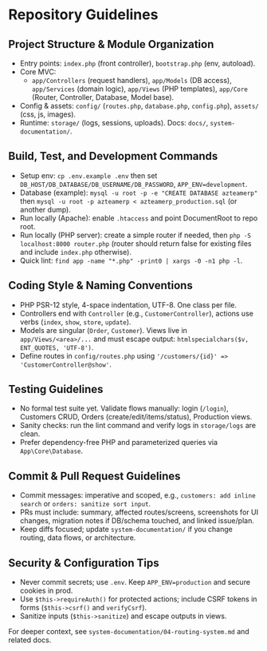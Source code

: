 # Repository Guidelines

## Project Structure & Module Organization
- Entry points: `index.php` (front controller), `bootstrap.php` (env, autoload).
- Core MVC:
  - `app/Controllers` (request handlers), `app/Models` (DB access), `app/Services` (domain logic), `app/Views` (PHP templates), `app/Core` (Router, Controller, Database, Model base).
- Config & assets: `config/` (`routes.php`, `database.php`, `config.php`), `assets/` (css, js, images).
- Runtime: `storage/` (logs, sessions, uploads). Docs: `docs/`, `system-documentation/`.

## Build, Test, and Development Commands
- Setup env: `cp .env.example .env` then set `DB_HOST/DB_DATABASE/DB_USERNAME/DB_PASSWORD`, `APP_ENV=development`.
- Database (example): `mysql -u root -p -e "CREATE DATABASE azteamerp"` then `mysql -u root -p azteamerp < azteamerp_production.sql` (or another dump).
- Run locally (Apache): enable `.htaccess` and point DocumentRoot to repo root.
- Run locally (PHP server): create a simple router if needed, then `php -S localhost:8000 router.php` (router should return false for existing files and include `index.php` otherwise).
- Quick lint: `find app -name "*.php" -print0 | xargs -0 -n1 php -l`.

## Coding Style & Naming Conventions
- PHP PSR-12 style, 4-space indentation, UTF-8. One class per file.
- Controllers end with `Controller` (e.g., `CustomerController`), actions use verbs (`index`, `show`, `store`, `update`).
- Models are singular (`Order`, `Customer`). Views live in `app/Views/<area>/...` and must escape output: `htmlspecialchars($v, ENT_QUOTES, 'UTF-8')`.
- Define routes in `config/routes.php` using `'/customers/{id}' => 'CustomerController@show'`.

## Testing Guidelines
- No formal test suite yet. Validate flows manually: login (`/login`), Customers CRUD, Orders (create/edit/items/status), Production views.
- Sanity checks: run the lint command and verify logs in `storage/logs` are clean.
- Prefer dependency-free PHP and parameterized queries via `App\Core\Database`.

## Commit & Pull Request Guidelines
- Commit messages: imperative and scoped, e.g., `customers: add inline search` or `orders: sanitize sort input`.
- PRs must include: summary, affected routes/screens, screenshots for UI changes, migration notes if DB/schema touched, and linked issue/plan.
- Keep diffs focused; update `system-documentation/` if you change routing, data flows, or architecture.

## Security & Configuration Tips
- Never commit secrets; use `.env`. Keep `APP_ENV=production` and secure cookies in prod.
- Use `$this->requireAuth()` for protected actions; include CSRF tokens in forms (`$this->csrf()` and `verifyCsrf`).
- Sanitize inputs (`$this->sanitize`) and escape outputs in views.

For deeper context, see `system-documentation/04-routing-system.md` and related docs.

